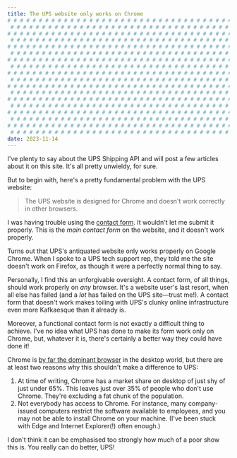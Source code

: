 ```yaml
---
title: The UPS website only works on Chrome
# # # # # # # # # # # # # # # # # # # # # # # # # # # # # # # # # # # # # # # #
 # # # # # # # # # # # # # # # # # # # # # # # # # # # # # # # # # # # # # # # #
# # # # # # # # # # # # # # # # # # # # # # # # # # # # # # # # # # # # # # # #
 # # # # # # # # # # # # # # # # # # # # # # # # # # # # # # # # # # # # # # # #
# # # # # # # # # # # # # # # # # # # # # # # # # # # # # # # # # # # # # # # #
 # # # # # # # # # # # # # # # # # # # # # # # # # # # # # # # # # # # # # # # #
# # # # # # # # # # # # # # # # # # # # # # # # # # # # # # # # # # # # # # # #
 # # # # # # # # # # # # # # # # # # # # # # # # # # # # # # # # # # # # # # # #
# # # # # # # # # # # # # # # # # # # # # # # # # # # # # # # # # # # # # # # #
 # # # # # # # # # # # # # # # # # # # # # # # # # # # # # # # # # # # # # # # #
# # # # # # # # # # # # # # # # # # # # # # # # # # # # # # # # # # # # # # # #
 # # # # # # # # # # # # # # # # # # # # # # # # # # # # # # # # # # # # # # # #
# # # # # # # # # # # # # # # # # # # # # # # # # # # # # # # # # # # # # # # #
 # # # # # # # # # # # # # # # # # # # # # # # # # # # # # # # # # # # # # # # #
# # # # # # # # # # # # # # # # # # # # # # # # # # # # # # # # # # # # # # # #
 # # # # # # # # # # # # # # # # # # # # # # # # # # # # # # # # # # # # # # # #
# # # # # # # # # # # # # # # # # # # # # # # # # # # # # # # # # # # # # # # #
 # # # # # # # # # # # # # # # # # # # # # # # # # # # # # # # # # # # # # # # #
date: 2023-11-14
---
```


I've plenty to say about the UPS Shipping API and will post a few articles about it on this site. It's all pretty unwieldy, for sure.

But to begin with, here's a pretty fundamental problem with the UPS website:

> The UPS website is designed for Chrome and doesn't work correctly in other browsers.

I was having trouble using the [contact form](https://www.ups.com/upsemail/input?loc=en_GB). It wouldn't let me submit it properly. This is the _main contact form_ on the website, and it doesn't work properly.

Turns out that UPS's antiquated website only works properly on Google Chrome. When I spoke to a UPS tech support rep, they told me the site doesn't work on Firefox, as though it were a perfectly normal thing to say.

Personally, I find this an unforgivable oversight. A contact form, of all things, should work properly on _any_ browser. It's a website user's last resort, when all else has failed (and a _lot_ has failed on the UPS site&mdash;trust me!). A contact form that doesn't work makes toiling with UPS's clunky online infrastructure even more Kafkaesque than it already is.

Moreover, a functional contact form is not exactly a difficult thing to achieve. I've no idea what UPS has done to make its form work only on Chrome, but, whatever it is, there's certainly a better way they could have done it!

Chrome is [by far the dominant browser](https://gs.statcounter.com/browser-market-share/desktop/worldwide) in the desktop world, but there are at least two reasons why this shouldn't make a difference to UPS:

1. At time of writing, Chrome has a market share on desktop of just shy of just under 65%. This leaves just over 35% of people who don't use Chrome. They're excluding a fat chunk of the population.
2. Not everybody has access to Chrome. For instance, many company-issued computers restrict the software available to employees, and you may not be able to install Chrome on your machine. (I've been stuck with Edge and Internet Explorer(!) often enough.)

I don't think it can be emphasised too strongly how much of a poor show this is. You really can do better, UPS!
